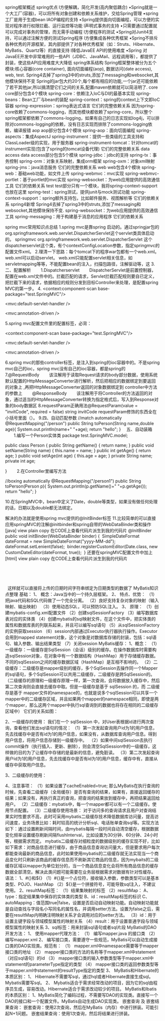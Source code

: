 spring框架概述
spring优点
l方便解耦，简化开发(高内聚低耦合)
•Spring就是一个大工厂(容器)，可以将所有对象创建和依赖关系维护，交给Spring管理
•spring工厂是用于生成bean
lAOP编程的支持
•Spring提供面向切面编程，可以方便的实现对程序进行权限拦截、运行监控等功能
l声明式事务的支持
•只需要通过配置就可以完成对事务的管理，而无需手动编程
l方便程序的测试
•Spring对Junit4支持，可以通过注解方便的测试Spring程序
l方便集成各种优秀框架
•Spring不排斥各种优秀的开源框架，其内部提供了对各种优秀框架（如：Struts、Hibernate、MyBatis、Quartz等）的直接支持
l降低JavaEE API的使用难度
•Spring 对JavaEE开发中非常难用的一些API（JDBC、JavaMail、远程调用等），都提供了封装，使这些API应用难度大大降低
spring体系结构
Spring框架整体被分为五个模块:核心容器(core container), 面向切面编程(aop), 数据访问(date access), web, test.
Spring4去掉了spring3中的struts,添加了messaging和websocket,其他模块保持不变
Spring的jar包大约20个,每个都有相应的功能,一个jar还可能依赖了若干其他jar,所以搞清楚它们之间的关系,配置maven依赖就可以简洁明了.
core
core部分包含4个模块
spring-core：依赖注入IoC与DI的最基本实现
spring-beans：Bean工厂与bean的装配
spring-context：spring的context上下文即IoC容器
spring-expression：spring表达式语言
它们的完整依赖关系
因为spring-core依赖了commons-logging，而其他模块都依赖了spring-core，所以整个spring框架都依赖了commons-logging，如果有自己的日志实现如log4j，可以排除对commons-logging的依赖，没有日志实现而排除了commons-logging依赖，编译报错
 aop
aop部分包含4个模块
spring-aop：面向切面编程
spring-aspects：集成AspectJ
spring-instrument：提供一些类级的工具支持和ClassLoader级的实现，用于服务器
spring-instrument-tomcat：针对tomcat的instrument实现(包含了spring的tomcat设备代理)
它们的完整依赖关系
 data access
data access部分包含5个模块
spring-jdbc：jdbc的支持
spring-tx：事务控制
spring-orm：对象关系映射，集成orm框架
spring-oxm：对象xml映射
spring-jms：java消息服务
它们的完整依赖关系
web
web包含4个模块
spring-web：基础web功能，如文件上传
spring-webmvc：mvc实现
spring-webmvc-portlet：基于portlet的mvc实现
spring-websocket：为web应用提供的高效通信工具
它们的依赖关系
test
test部分只有一个模块，我将spring-context-support也放在这里
spring-test：spring测试，提供junit与mock测试功能
spring-context-support：spring额外支持包，比如邮件服务、视图解析等
它们的依赖关系
 spring4新增
Spring4去掉了spring3中的struts,添加了messaging和websocket,其他模块保持不变.
spring-websocket：为web应用提供的高效通信工具
spring-messaging：用于构建基于消息的应用程序
它们的依赖关系

spring mvc常用知识点总结
1.spring mvc是靠spring 启动的。通过springjar包的org.springframework.web.servlet.DispatcherServlet这个servlet类具体启动的。
<servlet-name>springmvc</servlet-name>
<servlet-class>org.springframework.web.servlet.DispatcherServlet</servlet-class>
这个dispatcherservlet这个类，有个contextConfigLocation参数，指定springmvc的配置文件xml。
2.理清一下思路：每个tomcat下的程序war包都有一个web.xml。web.xml可以启动servlet。
web.xml只能配置servlet相关信息，如servletmapping等等，不能配置bean的注入，扫描包路径，注解驱动等，这
3.二、配置解析
　　1.Dispatcherservlet
　　DispatcherServlet是前置控制器，配置在web.xml文件中的。拦截匹配的请求，Servlet拦截匹配规则要自已定义，把拦截下来的请求，依据相应的规则分发到目标Controller来处理，是配置spring MVC的第一步。
4. <!-- scan the package and the sub package -->
<context:component-scan base-package="test.SpringMVC"/>

<!-- don't handle the static resource -->
<mvc:default-servlet-handler />

<!-- if you use annotation you must configure following setting -->
<mvc:annotation-driven />

<!-- configure the InternalResourceViewResolver -->
<bean class="org.springframework.web.servlet.view.InternalResourceViewResolver"
id="internalResourceViewResolver">
<!-- 前缀 -->
<property name="prefix" value="/WEB-INF/jsp/" />
<!-- 后缀 -->
<property name="suffix" value=".jsp" />
</bean>
</beans>
5.spring mvc配置文件里的配置标签，必背：
<context:component-scan base-package="test.SpringMVC"/>
<mvc:annotation-driven />
<bean class="org.springframework.web.servlet.view.InternalResourceViewResolver"

<!-- scan the package and the sub package -->
<context:component-scan base-package="test.SpringMVC"/>

<!-- don't handle the static resource -->
<mvc:default-servlet-handler />

<!-- if you use annotation you must configure following setting -->
<mvc:annotation-driven />

<!-- configure the InternalResourceViewResolver -->
<bean class="org.springframework.web.servlet.view.InternalResourceViewResolver"
id="internalResourceViewResolver">
<!-- 前缀 -->
<property name="prefix" value="/WEB-INF/jsp/" />
<!-- 后缀 -->
<property name="suffix" value=".jsp" />
</bean>
</beans>
6.spring mvc的那些controller标签，是注入到spring的ioc容器中的。不是spring mvc自己的ioc，spring mvc没有自己的ioc容器，都是spring的
7.@RequestBody
　　该注解用于读取Request请求的body部分数据，使用系统默认配置的HttpMessageConverter进行解析，然后把相应的数据绑定到要返回的对象上 ,再把HttpMessageConverter返回的对象数据绑定到 controller中方法的参数上
　　@ResponseBody
　　该注解用于将Controller的方法返回的对象，通过适当的HttpMessageConverter转换为指定格式后，写入到Response对象的body数据区
8.requestParam正确用法@RequestParam(value = "invitCode", required = false) string invitCode
requestParam修饰的东西全在小括号里面（）。
9.四、自动匹配参数 
//match automatically
@RequestMapping("/person")
public String toPerson(String name,double age){
System.out.println(name+" "+age);
return "hello";
}
　五、自动装箱
　　1.编写一个Person实体类 
package test.SpringMVC.model;

public class Person {
public String getName() {
return name;
}
public void setName(String name) {
this.name = name;
}
public int getAge() {
return age;
}
public void setAge(int age) {
this.age = age;
}
private String name;
private int age;

}
　　2.在Controller里编写方法

//boxing automatically
@RequestMapping("/person1")
public String toPerson(Person p){
System.out.println(p.getName()+" "+p.getAge());
return "hello";
}

10.在SpringMVC中，bean中定义了Date，double等类型，如果没有做任何处理的话，日期以及double都无法绑定。

解决的办法就是使用spring mvc提供的@InitBinder标签
11.比较简单的可以直接应用springMVC的注解@initbinder和spring自带的WebDataBinder类和操作
[java] view plain copy
在CODE上查看代码片派生到我的代码片
@InitBinder 
public void initBinder(WebDataBinder binder) { 
SimpleDateFormat dateFormat = new SimpleDateFormat("yyyy-MM-dd"); 
dateFormat.setLenient(false); 
binder.registerCustomEditor(Date.class, new CustomDateEditor(dateFormat, true)); 
}
还要在springMVC配置文件中加上
[html] view plain copy
在CODE上查看代码片派生到我的代码片
<!-- 解析器注册 --> 
<bean class="org.springframework.web.servlet.mvc.method.annotation.RequestMappingHandlerAdapter"> 
<property name="messageConverters"> 
<list> 
<ref bean="stringHttpMessageConverter"/> 
</list> 
</property> 
</bean> 
<!-- String类型解析器，允许直接返回String类型的消息 --> 
<bean id="stringHttpMessageConverter" class="org.springframework.http.converter.StringHttpMessageConverter"/>
这样就可以直接将上传的日期时间字符串绑定为日期类型的数据了
MyBatis知识点整理
基础：
1、 概念：Java当中的一个持久层框架。
2、 特点、优势：
（1）把java代码和SQL代码做了一个完全分离。
（2）良好支持复杂对象的映射（输入映射、输出映射）
（3）使用动态SQL，可以预防SQL注入。
3、 原理：
（1）创建mybatis-config.xml配置文件
（2）创建sqlSessionFactory
（3）编写数据库表对应的实体类
（4）创建mybatis的sql映射文件，在这个文件中，把实体类的属性和数据库表的列联系起来，并且可以编写sql语句
（5）从sqlSessionFactory的实例获取session
（6）session内部通过Executor执行器执行操作。Executor会用到mapped statement对象，这个对象是对数据库存储的封装，包括：sql语句、输入参数、输出结果类型
（7）关闭session
MyBatis缓存：
1、概念：
（1）一级缓存：一级缓存是SqlSession（会话）级别的缓存。在操作数据库时需要构造sqlSession对象，在对象中有一个数据结构（HashMap）用于存储缓存数据。不同的sqlSession之间的缓存数据区域（HashMap）是互相不影响的。
（2）二级缓存：二级缓存是mapper级别的缓存，多个SqlSession去操作同一个Mapper的sql语句，多个SqlSession可以共用二级缓存，二级缓存是跨SqlSession的。（二级缓存的原理和一级缓存原理一样，第一次查询，会将数据放入缓存中，然后第二次查询则会直接去缓存中取。但是一级缓存是基于 sqlSession 的，而 二级缓存是基于 mapper文件的namespace的，也就是说多个sqlSession可以共享一个mapper中的二级缓存区域，并且如果两个mapper的namespace相同，即使是两个mapper，那么这两个mapper中执行sql查询到的数据也将存在相同的二级缓存区域中）
它们的关系如图：

2、一级缓存的使用：
我们在一个 sqlSession 中，对User表根据id进行两次查询，查看他们发出sql语句的情况：
（1）第一次发起查询用户id为1的用户信息，先去找缓存中是否有id为1的用户信息，如果没有，从数据库查询用户信息。得到用户信息，将用户信息存储到一级缓存中。 
（2）如果中间sqlSession去执行commit操作（执行插入、更新、删除），则会清空SqlSession中的一级缓存，这样做的目的为了让缓存中存储的是最新的信息，避免脏读。
（3）第二次发起查询用户id为1的用户信息，先去找缓存中是否有id为1的用户信息，缓存中有，直接从缓存中获取用户信息。

3、二级缓存的使用：

4、注意事项：
（1）如果设置了cacheEnabled=true; 那么MyBatis在执行查询的时候，先查看二级缓存（全局缓存）是否有查询的结果，如果有，直接返回缓存的结果；如果没有，再执行真正的查询，把查询的结果放到缓存中，再把结果返回给用户。
（2）二级缓存：mybatis中，每一个mapper都可以有一个二级缓存。使用<cache>节点配置。
（3）二级缓存使用场景：
 对于访问多的查询请求且用户对查询结果实时性要求不高，此时可采用mybatis二级缓存技术降低数据库访问量，提高访问速度，业务场景比如：耗时较高的统计分析sql、电话账单查询sql等。实现方法如下：通过设置刷新间隔时间，由mybatis每隔一段时间自动清空缓存，根据数据变化频率设置缓存刷新间隔flushInterval，比如设置为30分钟、60分钟、24小时等，根据需求而定。
 mybatis二级缓存对细粒度的数据级别的缓存实现不好，比如如下需求：对商品信息进行缓存，由于商品信息查询访问量大，但是要求用户每次都能查询最新的商品信息，此时如果使用mybatis的二级缓存就无法实现当一个商品变化时只刷新该商品的缓存信息而不刷新其它商品的信息，因为mybaits的二级缓存区域以mapper为单位划分的，当一个商品信息变化会将所有商品信息的缓存数据全部清空。解决此类问题可能需要在业务层根据需求对数据有针对性缓存。
语法：
1、#{}和${}
（1）#{}是一个占位符，接收输入参数，参数类型可以是基本类型、POJO、HashMap
（2）${}是一个拼接符号，可能导致sql注入，不建议使用。
2、resultMap标签：
（1）结果集映射的标签
（2）resultMap：
A、type：指定结果集中保存的实体类的类型
B、id：resultMap标签的标识
C、autoMapping：值范围true|false，设置是否启动自动映射功能。自动映射功能就是自动查找与字段名小写同名的属性名，并调用setter方法。设置为false之后，需要在resultMap内明确注明映射关系才会调用对应的setter方法。
（3）id：用于设置主键字段与领域模型属性的映射关系
（4）result：用于设置普通字段与领域模型属性的映射关系
3、sql标签：用来封装sql语句或者sql片段
MyBatis的DAO开发方法：
1、 使用mapper代理方法：
（1） 编写mapper.java 的接口类
（2） 编写mapper.xml
2、 编写接口类，需要遵守一些规范，MyBatis可以自动生成接口类的DAO实现类。规范有：
（1） mapper.xml中namespace需要等于mapper接口类的地址
（2） mapper接口类的方法的名称等于mapper.xml中statement（对应sql语句）的id
（3） mapper接口类的输入参数类型等于mapper.xml中statement的parameterType指定的类型
（4） mapper接口类的返回参数类型等于mapper.xml中statement的resultType指定的类型
3、
MyBatis和Hibernate的本质区别：
1、 Hibernate不需要写sql，通过hql或者Hibernate直接生成sql。Mybatis需要写sql。
2、 Mybatis适合于需求经常改动的项目，因为它的sql由程序员生成，容易改动。Hibernate适合于需求改动较少的项目。
MyBatis和Ibatis的本质区别：
1、MyBatis简化了编码过程，不需要写DAO的实现类。直接写一个DAO的接口和一个配置文件。MyBatis自动生成DAO实现类。
嵌套查询 及 嵌套结果查询：
嵌套查询：使用2次查询，然后在MyBatis（内存）中进行拼装。可能引起N+1问题。
嵌套结果查询：使用1次查询，然后将结果进行拼装。

